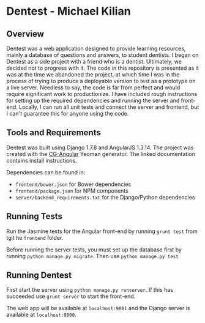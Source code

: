 # Dentest - Michael Kilian

## Overview
Dentest was a web application designed to provide learning resources, mainly a database of questions and answers, to
student dentists. I began on Dentest as a side project with a friend who is a dentist. Ultimately, we decided not to
progress with it. The code in this repository is presented as it was at the time we abandoned the project, at which time
I was in the process of trying to produce a deployable version to test as a prototype on a live server. Needless to say,
the code is far from perfect and would require significant work to productionize. I have included rough instructions for
setting up the required dependencies and running the server and front-end. Locally, I can run all unit tests and connect
the server and frontend, but I can't guarantee this for anyone using the code.

## Tools and Requirements
Dentest was built using Django 1.7.8 and AngularJS 1.3.14. The project was created with the [CG-Angular](https://github.com/cgross/generator-cg-angular)
Yeoman generator. The linked documentation contains install instructions.

Dependencies can be found in:
+ `frontend/bower.json` for Bower dependencies
+ `frontend/package.json` for NPM components
+ `server/backend_requirements.txt` for the Django/Python dependencies

## Running Tests
Run the Jasmine tests for the Angular front-end by running `grunt test` from tgit he `frontend` folder.

Before running the server tests, you must set up the database first by running `python manage.py migrate`. Then use
`python manage.py test`

## Running Dentest
First start the server using `python manage.py runserver`. If this has succeeded use `grunt server` to start the front-end.

The web app will be available at `localhost:9001` and the Django server is available at `localhost:8000`.
